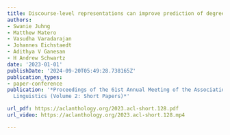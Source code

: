 ```yaml
---
title: Discourse-level representations can improve prediction of degree of anxiety
authors:
- Swanie Juhng
- Matthew Matero
- Vasudha Varadarajan
- Johannes Eichstaedt
- Adithya V Ganesan
- H Andrew Schwartz
date: '2023-01-01'
publishDate: '2024-09-20T05:49:28.738165Z'
publication_types:
- paper-conference
publication: '*Proceedings of the 61st Annual Meeting of the Association for Computational
  Linguistics (Volume 2: Short Papers)*'

url_pdf: https://aclanthology.org/2023.acl-short.128.pdf
url_video: https://aclanthology.org/2023.acl-short.128.mp4

---
```

